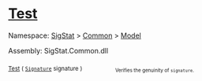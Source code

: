 # [Test](./Verifier-100664117.md)

Namespace: [SigStat]() > [Common](./../../README.md) > [Model](./../README.md)

Assembly: SigStat.Common.dll

<sub>[Test](./Verifier-100664117.md) ( [`Signature`](./../../Signature.md) signature )</sub>&nbsp; &nbsp; &nbsp; &nbsp; &nbsp; &nbsp; &nbsp; &nbsp; &nbsp;<sub><sub>Verifies the genuinity of `signature`.</sub></sub>
